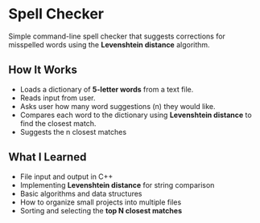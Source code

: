# Spell Checker
Simple command-line spell checker that suggests corrections for misspelled words using the **Levenshtein distance** algorithm.

## How It Works
- Loads a dictionary of **5-letter words** from a text file.
- Reads input from user.
- Asks user how many word suggestions (n) they would like.
- Compares each word to the dictionary using **Levenshtein distance** to find the closest match.
- Suggests the n closest matches

## What I Learned
- File input and output in C++
- Implementing **Levenshtein distance** for string comparison
- Basic algorithms and data structures
- How to organize small projects into multiple files
- Sorting and selecting the **top N closest matches**
